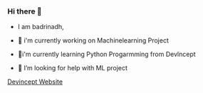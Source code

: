 ### Hi there 👋
- I am badrinadh,

- 🔭 i'm currently working on Machinelearning Project

- 🌱i'm currently learning Python Progarmming from Devlncept

- 🤔 I’m looking for help with ML project

[Devincept Website](https://devincept.tech/)

<!--
**badrinadh1104/badrinadh1104** is a ✨ _special_ ✨ repository because its `README.md` (this file) appears on your GitHub profile.

Here are some ideas to get you started:

- 🔭 I’m currently working on ...
- 🌱 I’m currently learning ...
- 👯 I’m looking to collaborate on ...
- 🤔 I’m looking for help with ...
- 💬 Ask me about ...
- 📫 How to reach me: ...
- 😄 Pronouns: ...
- ⚡ Fun fact: ...
-->
